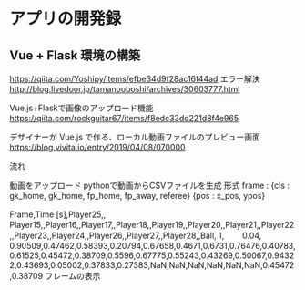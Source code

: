 ﻿# アプリの開発録

## Vue + Flask 環境の構築

https://qiita.com/Yoshipy/items/efbe34d9f28ac16f44ad
エラー解決  
http://blog.livedoor.jp/tamanooboshi/archives/30603777.html

Vue.js+Flaskで画像のアップロード機能
https://qiita.com/rockguitar67/items/f8edc33dd221d8f4e965

デザイナーが Vue.js で作る、ローカル動画ファイルのプレビュー画面
https://blog.vivita.io/entry/2019/04/08/070000




流れ

動画をアップロード
pythonで動画からCSVファイルを生成
形式
frame : {cls : gk_home, gk_home, fp_home, fp_away, referee} {pos : x_pos, ypos}

Frame,Time [s],Player25,,　　　Player15,,Player16,,Player17,,Player18,,Player19,,Player20,,Player21,,Player22,,Player23,,Player24,,Player26,,Player27,,Player28,,Ball,
1, 　　0.04,　　0.90509,0.47462,0.58393,0.20794,0.67658,0.4671,0.6731,0.76476,0.40783,0.61525,0.45472,0.38709,0.5596,0.67775,0.55243,0.43269,0.50067,0.94322,0.43693,0.05002,0.37833,0.27383,NaN,NaN,NaN,NaN,NaN,NaN,0.45472,0.38709
フレームの表示